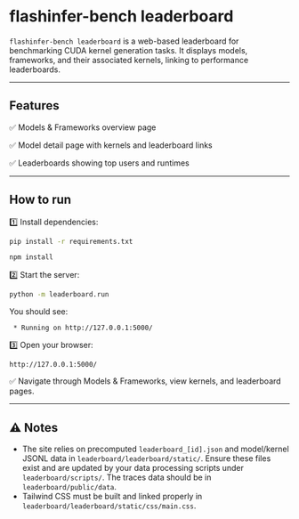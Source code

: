 # flashinfer-bench leaderboard

`flashinfer-bench leaderboard` is a web-based leaderboard for benchmarking CUDA kernel generation tasks. It displays models, frameworks, and their associated kernels, linking to performance leaderboards.

---

## Features

✅ Models & Frameworks overview page

✅ Model detail page with kernels and leaderboard links

✅ Leaderboards showing top users and runtimes

---

## How to run

1️⃣ Install dependencies:

```bash
pip install -r requirements.txt
```

```bash
npm install
```

2️⃣ Start the server:

```bash
python -m leaderboard.run
```

You should see:

```
 * Running on http://127.0.0.1:5000/
```


3️⃣ Open your browser:

```
http://127.0.0.1:5000/
```

✅ Navigate through Models & Frameworks, view kernels, and leaderboard pages.

---

## ⚠️ Notes

* The site relies on precomputed `leaderboard_[id].json` and model/kernel JSONL data in `leaderboard/leaderboard/static/`. Ensure these files exist and are updated by your data processing scripts under `leaderboard/scripts/`. The traces data should be in `leaderboard/public/data`.
* Tailwind CSS must be built and linked properly in `leaderboard/leaderboard/static/css/main.css`.
